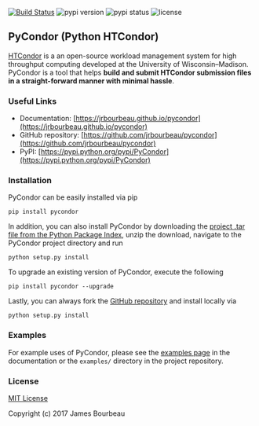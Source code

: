 [![Build Status](https://travis-ci.org/jrbourbeau/pycondor.svg?branch=master)](https://travis-ci.org/jrbourbeau/pycondor)
![pypi version](https://img.shields.io/pypi/v/pycondor.svg 'pypi version')
![pypi status](https://img.shields.io/pypi/status/pycondor.svg 'pypi status')
![license](https://img.shields.io/pypi/l/pycondor.svg 'license')

## PyCondor (Python HTCondor)

[HTCondor](https://research.cs.wisc.edu/htcondor/) is a an open-source workload management system for high throughput computing developed at the University of Wisconsin–Madison. PyCondor is a tool that helps **build and submit HTCondor submission files in a straight-forward manner with minimal hassle**.

### Useful Links

* Documentation: [https://jrbourbeau.github.io/pycondor](https://jrbourbeau.github.io/pycondor)
* GitHub repository: [https://github.com/jrbourbeau/pycondor](https://github.com/jrbourbeau/pycondor)
* PyPI: [https://pypi.python.org/pypi/PyCondor](https://pypi.python.org/pypi/PyCondor)


### Installation

PyCondor can be easily installed via pip

```
pip install pycondor
```

In addition, you can also install PyCondor by downloading the [project .tar file from the Python Package Index](https://pypi.python.org/pypi/PyCondor), unzip the download, navigate to the PyCondor project directory and run

```
python setup.py install
```

To upgrade an existing version of PyCondor, execute the following

```
pip install pycondor --upgrade
```

Lastly, you can always fork the [GitHub repository](https://github.com/jrbourbeau/pycondor) and install locally via

```
python setup.py install
```



### Examples

For example uses of PyCondor, please see the [examples page](https://jrbourbeau.github.io/pycondor/examples/) in the documentation or the `examples/` directory in the project repository.



### License

[MIT License](LICENSE)

Copyright (c) 2017 James Bourbeau
